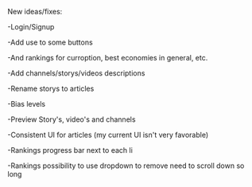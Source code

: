 New ideas/fixes:

-Login/Signup

-Add use to some buttons

-And rankings for curroption, best economies in general, etc.

-Add channels/storys/videos descriptions

-Rename storys to articles

-Bias levels

-Preview Story's, video's and channels

-Consistent UI for articles (my current UI isn't very favorable)

-Rankings progress bar next to each
li

-Rankings possibility to use dropdown to remove need to scroll down so long
